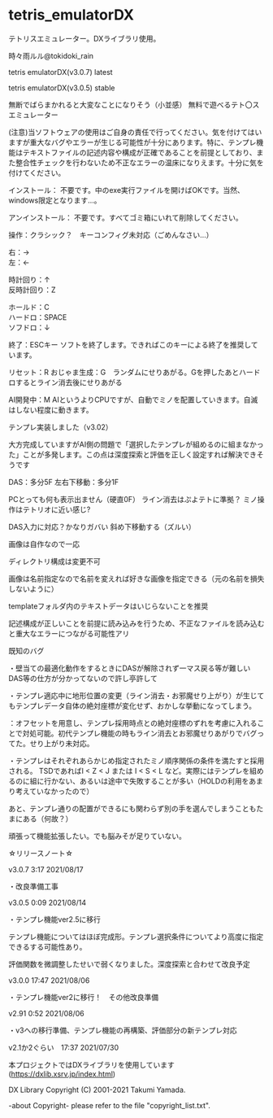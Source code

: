 # tetris_emulatorDX
テトリスエミュレーター。DXライブラリ使用。

時々雨ルル@tokidoki_rain

tetris emulatorDX(v3.0.7) latest

tetris emulatorDX(v3.0.5) stable

無断でばらまかれると大変なことになりそう（小並感）
無料で遊べるテト〇スエミュレーター

(注意)当ソフトウェアの使用はご自身の責任で行ってください。気を付けてはいますが重大なバグやエラーが生じる可能性が十分にあります。特に、テンプレ機能はテキストファイルの記述内容や構成が正確であることを前提としており、また整合性チェックを行わないため不正なエラーの温床になりえます。十分に気を付けてください。

インストール： 
不要です。中のexe実行ファイルを開けばOKです。当然、windows限定となります…。

アンインストール： 
不要です。すべてゴミ箱にいれて削除してください。


操作：クラシック？　キーコンフィグ未対応（ごめんなさい…） 

右：→  
左：←

時計回り：↑  
反時計回り：Z

ホールド：C  
ハードロ：SPACE  
ソフドロ：↓ 

終了：ESCキー 
ソフトを終了します。できればこのキーによる終了を推奨しています。

リセット：R 
おじゃま生成：G　ランダムにせりあがる。Gを押したあとハードロするとライン消去後にせりあがる

AI開発中：M 
AIというよりCPUですが、自動でミノを配置していきます。自滅はしない程度に動きます。

テンプレ実装しました（v3.02）

大方完成していますがAI側の問題で「選択したテンプレが組めるのに組まなかった」ことが多発します。この点は深度探索と評価を正しく設定すれば解決できそうです

DAS：多分5F 
左右下移動：多分1F

PCとっても何も表示出ません（硬直0F） 
ライン消去はぷよテトに準拠？ 
ミノ操作はテトリオに近い感じ? 

DAS入力に対応？かなりガバい 
斜め下移動する（ズルい）

画像は自作なので一応

ディレクトリ構成は変更不可

画像は名前指定なので名前を変えれば好きな画像を指定できる（元の名前を損失しないように）

templateフォルダ内のテキストデータはいじらないことを推奨

記述構成が正しいことを前提に読み込みを行うため、不正なファイルを読み込むと重大なエラーにつながる可能性アリ


既知のバグ

・壁当ての最適化動作をするときにDASが解除されず一マス戻る等が難しい
DAS等の仕方が分かってないので許し亭許して

・テンプレ適応中に地形位置の変更（ライン消去・お邪魔せり上がり）が生じてもテンプレデータ自体の絶対座標が変化せず、おかしな挙動になってしまう。

：オフセットを用意し、テンプレ採用時点との絶対座標のずれを考慮に入れることで対処可能。初代テンプレ機能の時もライン消去とお邪魔せりあがりでバグってた。せり上がり未対応。

・テンプレはそれぞれあらかじめ指定されたミノ順序関係の条件を満たすと採用される。
TSDであればI < Z < J または I < S < L など。実際にはテンプレを組めるのに組に行かない、あるいは途中で失敗することが多い（HOLDの利用をあまり考えていなかったので）

あと、テンプレ通りの配置ができるにも関わらず別の手を選んでしまうこともたまにある（何故？）

頑張って機能拡張したい。でも脳みそが足りていない。

☆リリースノート☆

v3.0.7 3:17 2021/08/17

・改良準備工事

v3.0.5 0:09 2021/08/14

・テンプレ機能ver2.5に移行

テンプレ機能についてはほぼ完成形。テンプレ選択条件についてより高度に指定できるする可能性あり。

評価関数を微調整したせいで弱くなりました。深度探索と合わせて改良予定　

v3.0.0 17:47 2021/08/06

・テンプレ機能ver2に移行！　その他改良準備

v2.91 0:52 2021/08/06

・v3への移行準備、テンプレ機能の再構築、評価部分の新テンプレ対応

v2.1か2ぐらい　17:37 2021/07/30

本プロジェクトではDXライブラリを使用しています(https://dxlib.xsrv.jp/index.html)

DX Library Copyright (C) 2001-2021 Takumi Yamada.

-about Copyright-
please refer to the file "copyright_list.txt".





